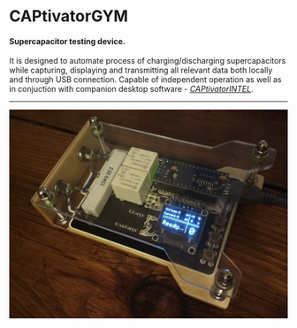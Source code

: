 # CAPtivatorGYM

<h4>Supercapacitor testing device.</h4> 

It is designed to automate process of charging/discharging supercapacitors while capturing, displaying and transmitting all relevant data both locally and through USB connection. Capable of independent operation as well as in conjuction with companion desktop software - <a href="https://github.com/Nikolichnik/CAPtivatorINTEL"><em>CAPtivatorINTEL</em></a>.

<hr>

<p align="center">
  <a href="https://github.com/Nikolichnik/CAPtivatorINTEL"><img src="https://raw.githubusercontent.com/Nikolichnik/CAPtivatorGYM/master/CAPtivatorGYM.jpg"></a>
</p>
